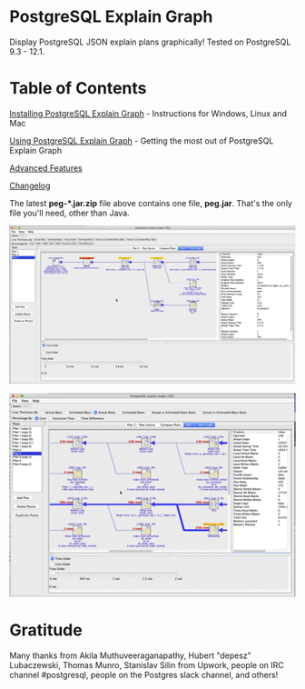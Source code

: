 # PostgreSQL Explain Graph

Display PostgreSQL JSON explain plans graphically!  Tested on PostgreSQL 9.3 - 12.1.

# Table of Contents

[Installing PostgreSQL Explain Graph](../../wiki/Installing-PostgreSQL-Explain-Graph) - Instructions for Windows, Linux and Mac

[Using PostgreSQL Explain Graph](../../wiki/Using-PostgreSQL-Explain-Graph) - Getting the most out of PostgreSQL Explain Graph

[Advanced Features](../../wiki/Advanced-Features)

[Changelog](../../wiki/Changelog)

The latest **peg-*.jar.zip** file above contains one file, **peg.jar**.  That's the only file you'll need, other than Java.

![Time and Cost](/images/sr-time-and-cost-sliders-gif.gif)

![Expand to See Worker Info](/images/sr-workers-gif.gif)

# Gratitude

Many thanks from Akila Muthuveeraganapathy, Hubert "depesz" Lubaczewski, Thomas Munro, Stanislav Silin from Upwork, people on IRC channel #postgresql, people on the Postgres slack channel, and others!
